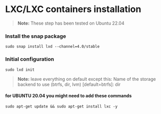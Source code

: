 # LXC/LXC containers installation 
> **Note:** These step has been tested on Ubuntu 22.04 
### Install the snap package
```
sudo snap install lxd --channel=4.0/stable
```
### Initial configuration
```
sudo lxd init
```
> **Note:** leave everything on default except this: 
> Name of the storage backend to use (btrfs, dir, lvm) [default=btrfs]: dir

#### for UBUNTU 20.04 you might need to add these commands
```
sudo apt-get update && sudo apt-get install lxc -y
```


  
